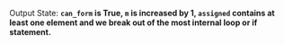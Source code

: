 Output State: **`can_form` is True, `m` is increased by 1, `assigned` contains at least one element and we break out of the most internal loop or if statement.**